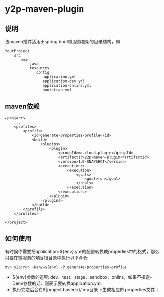 # y2p-maven-plugin

## 说明
该maven插件适用于spring boot微服务框架的目录结构，即
```
YourProject
    src
       main
           java
           resources
              config
                 application.yml
                 application-dev.yml
                 application-online.yml
                 bootstrap.yml
```

## maven依赖
```
<project>
    ...
    <profiles>
        <profile>
            <id>generate-properties-profile</id>
            <build>
                <plugins>
                    <plugin>
                        <groupId>me.cloud.plugin</groupId>
                        <artifactId>y2p-maven-plugin</artifactId>
                        <version>1.0-SNAPSHOT</version>
                        <executions>
                            <execution>
                                <goals>
                                    <goal>run</goal>
                                </goals>
                            </execution>
                        </executions>
                    </plugin>
                </plugins>
            </build>
        </profile>
    </profiles>
    ...
</project>    
```

## 如何使用
有时候你需要把application-${env}.yml的配置转换成properties中的格式，那么只要在微服务的项目根目录中执行以下命令:
```
mvn y2p:run -Denv=${env} -P generate-properties-profile
```
* ${env}参数的选项: dev、test、stage、sandbox、online，如果不指定-Denv参数的话，则表示要转换application.yml;
* 执行完之后会在${project.basedir}/tmp目录下生成相应的.properties文件；


